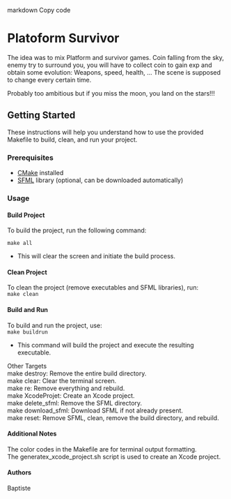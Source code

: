 markdown
Copy code
# Platoform Survivor
 The idea was to mix Platform and survivor games. Coin falling from the sky, enemy try to surround you, you will have to collect coin to gain exp and obtain some evolution: Weapons, speed, health, ...
The scene is supposed to change every certain time. 

Probably too ambitious but if you miss the moon, you land on the stars!!!


## Getting Started

These instructions will help you understand how to use the provided Makefile to build, clean, and run your project.

### Prerequisites

- [CMake](https://cmake.org/) installed
- [SFML](https://www.sfml-dev.org/) library (optional, can be downloaded automatically)

### Usage

#### Build Project

To build the project, run the following command:

````make all````  
- This will clear the screen and initiate the build process.

#### Clean Project
To clean the project (remove executables and SFML libraries), run:  
```make clean```   

#### Build and Run
To build and run the project, use:  
````make buildrun````  
- This command will build the project and execute the resulting executable.

Other Targets  
make destroy: Remove the entire build directory.  
make clear: Clear the terminal screen.  
make re: Remove everything and rebuild.  
make XcodeProjet: Create an Xcode project.  
make delete_sfml: Remove the SFML directory.  
make download_sfml: Download SFML if not already present.  
make reset: Remove SFML, clean, remove the build directory, and rebuild.  

#### Additional Notes  
The color codes in the Makefile are for terminal output formatting.  
The generatex_xcode_project.sh script is used to create an Xcode project.  

#### Authors  
Baptiste  
